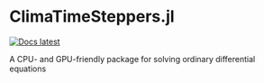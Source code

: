 # ClimaTimeSteppers.jl

[![Docs latest](https://img.shields.io/badge/docs-latest-blue.svg)](https://clima.github.io/ClimaTimeSteppers.jl/dev/)

A CPU- and GPU-friendly package for solving ordinary differential equations
